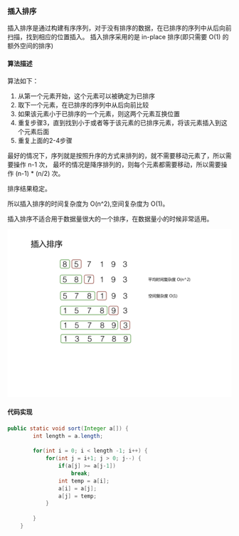 ### 插入排序

插入排序是通过构建有序序列，对于没有排序的数据，在已排序的序列中从后向前扫描，找到相应的位置插入。
插入排序采用的是 in-place 排序(即只需要 O(1) 的额外空间的排序)



#### 算法描述

算法如下：

1. 从第一个元素开始，这个元素可以被确定为已排序
2. 取下一个元素，在已排序的序列中从后向前比较
3. 如果该元素小于已排序的一个元素，则这两个元素互换位置
4. 重复步骤3，直到找到小于或者等于该元素的已排序元素，将该元素插入到这个元素后面
5. 重复上面的2-4步骤

最好的情况下，序列就是按照升序的方式来排列的，就不需要移动元素了，所以需要操作 n-1 次，
最坏的情况是降序排列的，则每个元素都需要移动，所以需要操作 (n-1) * (n/2) 次。

排序结果稳定。

所以插入排序的时间复杂度为 O(n^2),空间复杂度为 O(1)。

插入排序不适合用于数据量很大的一个排序，在数据量小的时候非常适用。

![算法图示](insertion.png)


#### 代码实现

```java
public static void sort(Integer a[]) {
        int length = a.length;
        
        for(int i = 0; i < length -1; i++) {
            for(int j = i+1; j > 0; j--) {
                if(a[j] >= a[j-1])
                    break;
                int temp = a[i];
                a[i] = a[j];
                a[j] = temp;
            }

        }
    }

```

